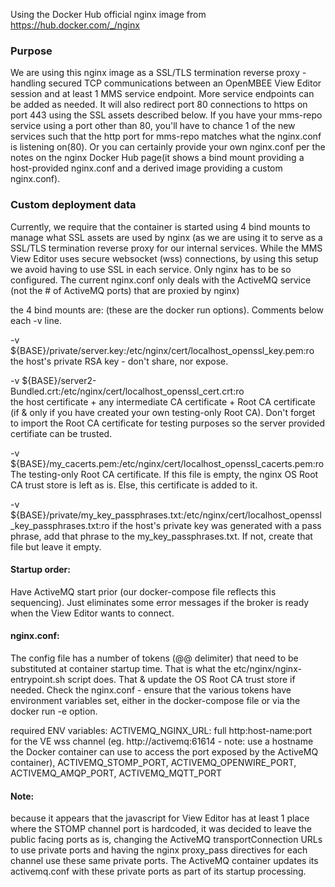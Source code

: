 Using the Docker Hub official nginx image from https://hub.docker.com/_/nginx

### Purpose
We are using this nginx image as a SSL/TLS termination reverse proxy - handling secured
TCP communications between an OpenMBEE View Editor session and at least 1 MMS service 
endpoint. More service endpoints can be added as needed. It will also redirect
port 80 connections to https on port 443 using the SSL assets described below.
If you have your mms-repo service using a port other than 80, you'll have to 
chance 1 of the new services such that the http port for mms-repo matches
what the nginx.conf is listening on(80). Or you can certainly provide your
own nginx.conf per the notes on the nginx Docker Hub page(it shows a bind
mount providing a host-provided nginx.conf and a derived image providing
a custom nginx.conf).

### Custom deployment data

Currently, we require that the container is started using 4 bind mounts to 
manage what SSL assets are used by nginx (as we are using it to serve as
a SSL/TLS termination reverse proxy for our internal services. While the 
MMS View Editor uses secure websocket (wss) connections, by using this setup
we avoid having to use SSL in each service. Only nginx has to be so 
configured. The current nginx.conf only deals with the ActiveMQ service
(not the # of ActiveMQ ports) that are proxied by nginx)

the 4 bind mounts are:  (these are the docker run options). Comments below 
each -v line.

  -v ${BASE}/private/server.key:/etc/nginx/cert/localhost_openssl_key.pem:ro \
      the host's private RSA key - don't share, nor expose.
      
  -v ${BASE}/server2-Bundled.crt:/etc/nginx/cert/localhost_openssl_cert.crt:ro \
    the host certificate + any intermediate CA certificate + Root CA certificate
    (if & only if you have created your own testing-only Root CA). Don't forget
    to import the Root CA certificate for testing purposes so the server provided
    certifiate can be trusted.
    
  -v ${BASE}/my_cacerts.pem:/etc/nginx/cert/localhost_openssl_cacerts.pem:ro \
    The testing-only Root CA certificate. If this file is empty, the nginx OS 
    Root CA trust store is left as is. Else, this certificate is added to it.
    
  -v ${BASE}/private/my_key_passphrases.txt:/etc/nginx/cert/localhost_openssl_key_passphrases.txt:ro
    if the host's private key was generated with a pass phrase, add that phrase to
    the my_key_passphrases.txt. If not, create that file but leave it empty.

#### Startup order:
  Have ActiveMQ start prior (our docker-compose file reflects this sequencing). Just eliminates some
error messages if the broker is ready when the View Editor wants to connect.

#### nginx.conf:
  The config file has a number of tokens (@@ delimiter) that need to be substituted
at container startup time. That is what the etc/nginx/nginx-entrypoint.sh
script does. That & update the OS Root CA trust store if needed.
Check the nginx.conf - ensure that the various tokens have environment variables set, 
either in the docker-compose file or via the docker run -e option.

required ENV variables:
ACTIVEMQ_NGINX_URL: full http:host-name:port for the VE wss channel 
(eg. http://activemq:61614 - note: use a hostname the Docker container
can use to access the port exposed by the ActiveMQ container), 
ACTIVEMQ_STOMP_PORT, ACTIVEMQ_OPENWIRE_PORT, 
ACTIVEMQ_AMQP_PORT, ACTIVEMQ_MQTT_PORT

#### Note: 
because it appears that the javascript for View Editor has at least 1 place where the
STOMP channel port is hardcoded, it was decided to leave the public facing ports as is, 
changing the ActiveMQ transportConnection URLs to use private ports and having the nginx
proxy_pass directives for each channel use these same private ports. The ActiveMQ container
updates its activemq.conf with these private ports as part of its startup processing.

